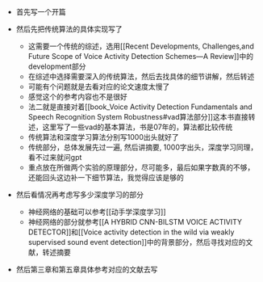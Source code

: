 - 首先写一个开篇
- 然后先把传统算法的具体实现写了
	- 这需要一个传统的综述，选用[[Recent Developments, Challenges,and Future Scope of Voice Activity Detection Schemes—A Review]]中的development部分
	- 在综述中选择需要深入的传统算法，然后去找具体的细节讲解，然后转述
	- 可能有个问题就是去看对应的论文速度太慢了
	- 感觉这个的参考内容也不是很好
	- 法二就是直接对着[[book_Voice Activity Detection Fundamentals and Speech Recognition System Robustness#vad算法部分]]这本书直接转述，这里写了一些vad的基本算法，书是07年的，算法都比较传统
	 - 传统算法和深度学习算法分别写1000出头就好了
	 - 传统部分，总体发展先过一遍, 然后讲摘要, 1000字出头，深度学习同理，看不过来就问gpt
	 - 重点放在所做两个实验的原理部分，尽可能多，最后如果字数真的不够，还能回头这边补一下细节算法，我觉得应该是够的
- 然后看情况再考虑写多少深度学习的部分
	- 神经网络的基础可以参考[[动手学深度学习]]
	- 神经网络的部分就参考[[A HYBRID CNN-BILSTM VOICE ACTIVITY DETECTOR]]和[[Voice activity detection in the wild via weakly supervised sound event detection]]中的背景部分，然后寻找对应的文献，转述摘要
 
- 然后第三章和第五章具体参考对应的文献去写